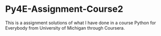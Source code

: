 # Py4E-Assignment-Course2
This is a assignment solutions of what I have done in a course Python for Everybody from University of Michigan through Coursera.  
